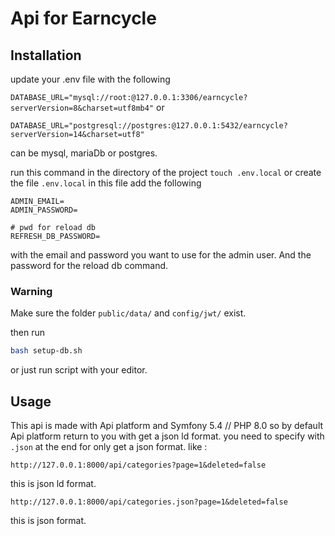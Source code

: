 # Api for Earncycle

## Installation
update your .env file with the following

`DATABASE_URL="mysql://root:@127.0.0.1:3306/earncycle?serverVersion=8&charset=utf8mb4"`
or

`DATABASE_URL="postgresql://postgres:@127.0.0.1:5432/earncycle?serverVersion=14&charset=utf8"`

can be mysql, mariaDb or postgres.

run this command in the directory of the project
`touch .env.local`  or create the file `.env.local`
in this file add the following
```
ADMIN_EMAIL=
ADMIN_PASSWORD=

# pwd for reload db
REFRESH_DB_PASSWORD=
```
with the email and password you want to use for the admin user.
And the password for the reload db command.

### Warning
Make sure the folder `public/data/` and `config/jwt/` exist.


then run
```bash
bash setup-db.sh
```
or just run script with your editor.

## Usage

This api is made with Api platform and Symfony 5.4 // PHP 8.0
so by default Api platform return to you with get a json ld format.
you need to specify with `.json` at the end for only get a json format.
like :
```
http://127.0.0.1:8000/api/categories?page=1&deleted=false
```
this is json ld format. 
```
http://127.0.0.1:8000/api/categories.json?page=1&deleted=false
```
this is json format.
